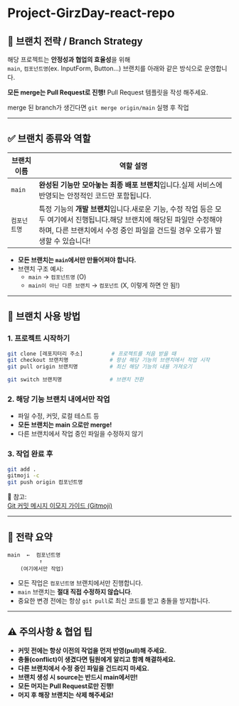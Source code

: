 # Project-GirzDay-react-repo

## 🌿 브랜치 전략 / Branch Strategy

해당 프로젝트는 **안정성과 협업의 효율성**을 위해  
`main`, `컴포넌트명`(ex. InputForm, Button...) 브랜치를 아래와 같은 방식으로 운영합니다.  

**모든 merge는 Pull Request로 진행!**
Pull Request 템플릿을 작성 해주세요.

merge 된 branch가 생긴다면 `git merge origin/main` 실행 후 작업

---

## ✅ 브랜치 종류와 역할

| 브랜치 이름      | 역할 설명                                                                                 |
|------------------|------------------------------------------------------------------------------------------|
| `main`           | **완성된 기능만 모아놓는 최종 배포 브랜치**입니다.실제 서비스에 반영되는 안정적인 코드만 포함됩니다. |
| `컴포넌트명`     | 특정 기능의 **개발 브랜치**입니다.새로운 기능, 수정 작업 등은 모두 여기에서 진행됩니다.해당 브랜치에 해당된 파일만 수정해야 하며, 다른 브랜치에서 수정 중인 파일을 건드릴 경우 오류가 발생할 수 있습니다! |

- **모든 브랜치는 `main`에서만 만들어져야 합니다.**
- 브랜치 구조 예시:  
    - `main` → `컴포넌트명` (O)  
    - `main이 아닌 다른 브랜치` → `컴포넌트` (X, 이렇게 하면 안 됨!)

---

## 🔧 브랜치 사용 방법

### 1. 프로젝트 시작하기

```bash
git clone [레포지터리 주소]         # 프로젝트를 처음 받을 때
git checkout 브랜치명             # 항상 해당 기능의 브랜치에서 작업 시작
git pull origin 브랜치명          # 최신 해당 기능의 내용 가져오기

git switch 브랜치명               # 브랜치 전환
```

### 2. 해당 기능 브랜치 내에서만 작업

- 파일 수정, 커밋, 로컬 테스트 등
- **모든 브랜치는 main 으로만 merge!**
- 다른 브랜치에서 작업 중인 파일을 수정하지 않기

### 3. 작업 완료 후

```bash
git add .
gitmoji -c 
git push origin 컴포넌트명
```

🔗 참고:  
[Git 커밋 메시지 이모지 가이드 (Gitmoji)](https://inpa.tistory.com/entry/GIT-%E2%9A%A1%EF%B8%8F-Gitmoji-%EC%82%AC%EC%9A%A9%EB%B2%95-Gitmoji-cli)

---

## 🧠 전략 요약

```
main  ←  컴포넌트명
          ↑
    (여기에서만 작업)
```

- 모든 작업은 `컴포넌트명` 브랜치에서만 진행합니다.
- `main` 브랜치는 **절대 직접 수정하지 않습니다**.
- 중요한 변경 전에는 항상 `git pull`로 최신 코드를 받고 충돌을 방지합니다.

---

## ⚠️ 주의사항 & 협업 팁

- **커밋 전에는 항상 이전의 작업을 먼저 반영(pull)해 주세요.**
- **충돌(conflict)이 생겼다면 팀원에게 알리고 함께 해결하세요.**
- **다른 브랜치에서 수정 중인 파일을 건드리지 마세요.**
- **브랜치 생성 시 source는 반드시 main에서만!**
- **모든 머지는 Pull Request로만 진행!**
- **머지 후 해장 브랜치는 삭제 해주세요!**
